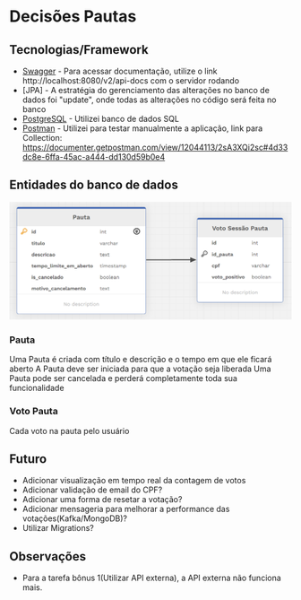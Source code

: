 # Decisões Pautas

## Tecnologias/Framework

- [Swagger](https://swagger.io/) - Para acessar documentação, utilize o link http://localhost:8080/v2/api-docs com o servidor rodando
- [JPA] - A estratégia do gerenciamento das alterações no banco de dados foi "update", onde todas as alterações no código será feita no banco
- [PostgreSQL](https://www.postgresql.org/) - Utilizei banco de dados SQL
- [Postman](https://www.postman.com/) - Utilizei para testar manualmente a aplicação, link para Collection: https://documenter.getpostman.com/view/12044113/2sA3XQi2sc#4d33dc8e-6ffa-45ac-a444-dd130d59b0e4

## Entidades do banco de dados

![Esquema do banco de dados](img/esquema-banco.png)

### Pauta
Uma Pauta é criada com título e descrição e o tempo em que ele ficará aberto
A Pauta deve ser iniciada para que a votação seja liberada
Uma Pauta pode ser cancelada e perderá completamente toda sua funcionalidade

### Voto Pauta
Cada voto na pauta pelo usuário

## Futuro
- Adicionar visualização em tempo real da contagem de votos
- Adicionar validação de email do CPF?
- Adicionar uma forma de resetar a votação?
- Adicionar mensageria para melhorar a performance das votações(Kafka/MongoDB)?
- Utilizar Migrations?

## Observações
- Para a tarefa bônus 1(Utilizar API externa), a API externa não funciona mais.

